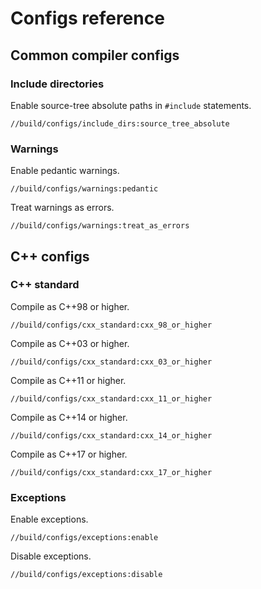# Configs reference

## Common compiler configs

### Include directories

Enable source-tree absolute paths in `#include` statements.

```
//build/configs/include_dirs:source_tree_absolute
```

### Warnings

Enable pedantic warnings.

```
//build/configs/warnings:pedantic
```

Treat warnings as errors.

```
//build/configs/warnings:treat_as_errors
```



## C++ configs

### C++ standard

Compile as C++98 or higher.

```
//build/configs/cxx_standard:cxx_98_or_higher
```

Compile as C++03 or higher.

```
//build/configs/cxx_standard:cxx_03_or_higher
```

Compile as C++11 or higher.

```
//build/configs/cxx_standard:cxx_11_or_higher
```

Compile as C++14 or higher.

```
//build/configs/cxx_standard:cxx_14_or_higher
```

Compile as C++17 or higher.

```
//build/configs/cxx_standard:cxx_17_or_higher
```

### Exceptions

Enable exceptions.

```
//build/configs/exceptions:enable
```

Disable exceptions.

```
//build/configs/exceptions:disable
```

